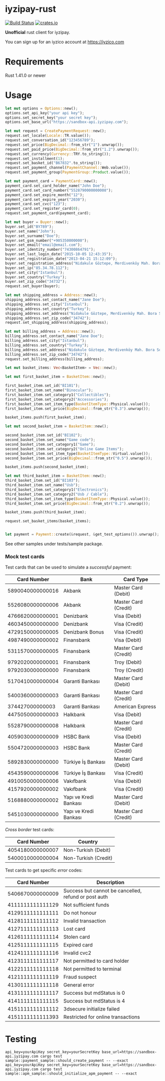 # iyzipay-rust

[![Build Status](https://travis-ci.org/atakurt/iyzipay-rust.svg?branch=master)](https://travis-ci.org/atakurt/iyzipay-rust)
[![crates.io](https://img.shields.io/crates/v/iyzipay-rust.svg)](https://crates.io/crates/iyzipay-rust)


**Unofficial** rust client for iyzipay.

You can sign up for an iyzico account at https://iyzico.com

# Requirements

Rust 1.41.0 or newer


# Usage

```rust
let mut options = Options::new();
options.set_api_key("your api key");
options.set_secret_key("your secret key");
options.set_base_url("https://sandbox-api.iyzipay.com");

let mut request = CreatePaymentRequest::new();
request.set_locale(Locale::TR.value());
request.set_conversation_id("123456789");
request.set_price(BigDecimal::from_str("1").unwrap());
request.set_paid_price(BigDecimal::from_str("1.2").unwrap());
request.set_currency(Currency::TRY.to_string());
request.set_installment(1);
request.set_basket_id("B67832".to_string());
request.set_payment_channel(PaymentChannel::Web.value());
request.set_payment_group(PaymentGroup::Product.value());

let mut payment_card = PaymentCard::new();
payment_card.set_card_holder_name("John Doe");
payment_card.set_card_number("5528790000000008");
payment_card.set_expire_month("12");
payment_card.set_expire_year("2030");
payment_card.set_cvc("123");
payment_card.set_register_card(0);
request.set_payment_card(payment_card);

let mut buyer = Buyer::new();
buyer.set_id("BY789");
buyer.set_name("John");
buyer.set_surname("Doe");
buyer.set_gsm_number("+905350000000");
buyer.set_email("email@email.com");
buyer.set_identity_number("74300864791");
buyer.set_last_login_date("2015-10-05 12:43:35");
buyer.set_registration_date("2013-04-21 15:12:09");
buyer.set_registration_address("Nidakule Göztepe, Merdivenköy Mah. Bora Sok. No:1");
buyer.set_ip("85.34.78.112");
buyer.set_city("Istanbul");
buyer.set_country("Turkey");
buyer.set_zip_code("34732");
request.set_buyer(buyer);

let mut shipping_address = Address::new();
shipping_address.set_contact_name("Jane Doe");
shipping_address.set_city("Istanbul");
shipping_address.set_country("Turkey");
shipping_address.set_address("Nidakule Göztepe, Merdivenköy Mah. Bora Sok. No:1");
shipping_address.set_zip_code("34742");
request.set_shipping_address(shipping_address);

let mut billing_address = Address::new();
billing_address.set_contact_name("Jane Doe");
billing_address.set_city("Istanbul");
billing_address.set_country("Turkey");
billing_address.set_address("Nidakule Göztepe, Merdivenköy Mah. Bora Sok. No:1");
billing_address.set_zip_code("34742");
request.set_billing_address(billing_address);

let mut basket_items: Vec<BasketItem> = Vec::new();

let mut first_basket_item = BasketItem::new();

first_basket_item.set_id("BI101");
first_basket_item.set_name("Binocular");
first_basket_item.set_category1("Collectibles");
first_basket_item.set_category2("Accessories");
first_basket_item.set_item_type(BasketItemType::Physical.value());
first_basket_item.set_price(BigDecimal::from_str("0.3").unwrap());

basket_items.push(first_basket_item);

let mut second_basket_item = BasketItem::new();

second_basket_item.set_id("BI102");
second_basket_item.set_name("Game code");
second_basket_item.set_category1("Game");
second_basket_item.set_category2("Online Game Items");
second_basket_item.set_item_type(BasketItemType::Virtual.value());
second_basket_item.set_price(BigDecimal::from_str("0.5").unwrap());

basket_items.push(second_basket_item);

let mut third_basket_item = BasketItem::new();
third_basket_item.set_id("BI103");
third_basket_item.set_name("Usb");
third_basket_item.set_category1("Electronics");
third_basket_item.set_category2("Usb / Cable");
third_basket_item.set_item_type(BasketItemType::Physical.value());
third_basket_item.set_price(BigDecimal::from_str("0.2").unwrap());

basket_items.push(third_basket_item);

request.set_basket_items(basket_items);


let payment = Payment::create(&request, &get_test_options()).unwrap();
```
See other samples under tests/sample package.

### Mock test cards

Test cards that can be used to simulate a *successful* payment:

Card Number      | Bank                       | Card Type
-----------      | ----                       | ---------
5890040000000016 | Akbank                     | Master Card (Debit)
5526080000000006 | Akbank                     | Master Card (Credit)
4766620000000001 | Denizbank                  | Visa (Debit)
4603450000000000 | Denizbank                  | Visa (Credit)
4729150000000005 | Denizbank Bonus            | Visa (Credit)
4987490000000002 | Finansbank                 | Visa (Debit)
5311570000000005 | Finansbank                 | Master Card (Credit)
9792020000000001 | Finansbank                 | Troy (Debit)
9792030000000000 | Finansbank                 | Troy (Credit)
5170410000000004 | Garanti Bankası            | Master Card (Debit)
5400360000000003 | Garanti Bankası            | Master Card (Credit)
374427000000003  | Garanti Bankası            | American Express
4475050000000003 | Halkbank                   | Visa (Debit)
5528790000000008 | Halkbank                   | Master Card (Credit)
4059030000000009 | HSBC Bank                  | Visa (Debit)
5504720000000003 | HSBC Bank                  | Master Card (Credit)
5892830000000000 | Türkiye İş Bankası         | Master Card (Debit)
4543590000000006 | Türkiye İş Bankası         | Visa (Credit)
4910050000000006 | Vakıfbank                  | Visa (Debit)
4157920000000002 | Vakıfbank                  | Visa (Credit)
5168880000000002 | Yapı ve Kredi Bankası      | Master Card (Debit)
5451030000000000 | Yapı ve Kredi Bankası      | Master Card (Credit)

*Cross border* test cards:

Card Number      | Country
-----------      | -------
4054180000000007 | Non-Turkish (Debit)
5400010000000004 | Non-Turkish (Credit)

Test cards to get specific *error* codes:

Card Number       | Description
-----------       | -----------
5406670000000009  | Success but cannot be cancelled, refund or post auth
4111111111111129  | Not sufficient funds
4129111111111111  | Do not honour
4128111111111112  | Invalid transaction
4127111111111113  | Lost card
4126111111111114  | Stolen card
4125111111111115  | Expired card
4124111111111116  | Invalid cvc2
4123111111111117  | Not permitted to card holder
4122111111111118  | Not permitted to terminal
4121111111111119  | Fraud suspect
4130111111111118  | General error
4131111111111117  | Success but mdStatus is 0
4141111111111115  | Success but mdStatus is 4
4151111111111112  | 3dsecure initialize failed
4151111111111393  | Restricted for online transactions

# Testing

    api_key=yourApiKey secret_key=yourSecretKey base_url=https://sandbox-api.iyzipay.com cargo test sample::payment_sample::should_create_payment -- --exact
    api_key=yourApiKey secret_key=yourSecretKey base_url=https://sandbox-api.iyzipay.com cargo test sample::apm_sample::should_initialize_apm_payment -- --exact

